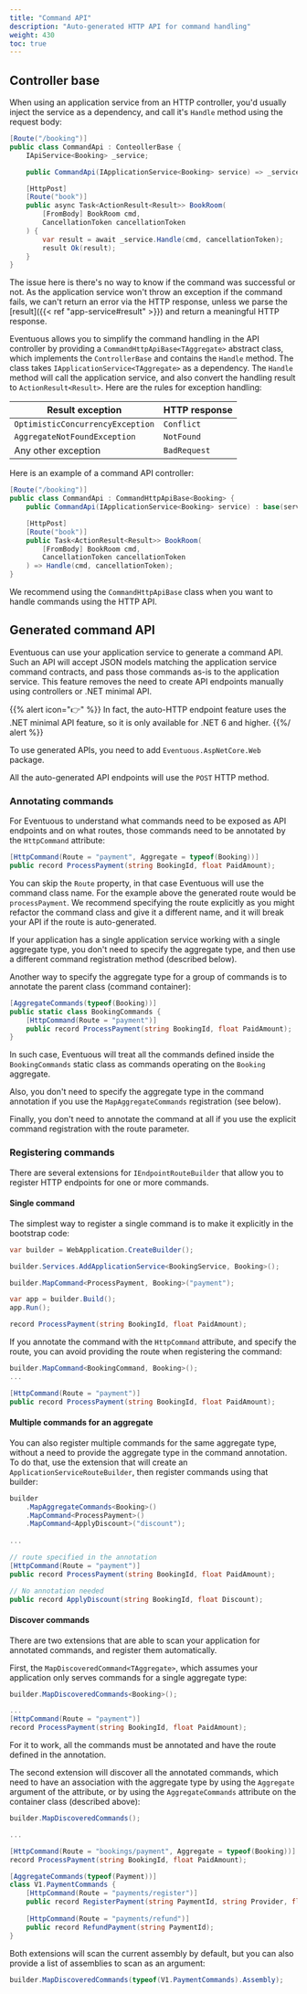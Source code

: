 ```yaml
---
title: "Command API"
description: "Auto-generated HTTP API for command handling"
weight: 430
toc: true
---
```


## Controller base

When using an application service from an HTTP controller, you'd usually inject the service as a dependency, and call it's `Handle` method using the request body:

```csharp
[Route("/booking")]
public class CommandApi : ConteollerBase {
    IApiService<Booking> _service;

    public CommandApi(IApplicationService<Booking> service) => _service = service;

    [HttpPost]
    [Route("book")]
    public async Task<ActionResult<Result>> BookRoom(
        [FromBody] BookRoom cmd, 
        CancellationToken cancellationToken
    ) {
        var result = await _service.Handle(cmd, cancellationToken);
        result Ok(result);
    }
}
```

The issue here is there's no way to know if the command was successful or not. As the application service won't throw an exception if the command fails, we can't return an error via the HTTP response, unless we parse the [result]({{< ref "app-service#result" >}}) and return a meaningful HTTP response.

Eventuous allows you to simplify the command handling in the API controller by providing a `CommandHttpApiBase<TAggregate>` abstract class, which implements the `ControllerBase` and contains the `Handle` method. The class takes `IApplicationService<TAggregate>` as a dependency. The `Handle` method will call the application service, and also convert the handling result to `ActionResult<Result>`. Here are the rules for exception handling:

| Result exception                 | HTTP response |
|----------------------------------|---------------|
| `OptimisticConcurrencyException` | `Conflict`    |
| `AggregateNotFoundException`     | `NotFound`    |
| Any other exception              | `BadRequest`  |

Here is an example of a command API controller:

```csharp
[Route("/booking")]
public class CommandApi : CommandHttpApiBase<Booking> {
    public CommandApi(IApplicationService<Booking> service) : base(service) { }

    [HttpPost]
    [Route("book")]
    public Task<ActionResult<Result>> BookRoom(
        [FromBody] BookRoom cmd, 
        CancellationToken cancellationToken
    ) => Handle(cmd, cancellationToken);
}
```

We recommend using the `CommandHttpApiBase` class when you want to handle commands using the HTTP API.

## Generated command API

Eventuous can use your application service to generate a command API. Such an API will accept JSON models matching the application service command contracts, and pass those commands as-is to the application service. This feature removes the need to create API endpoints manually using controllers or .NET minimal API. 

{{% alert icon="👉" %}}
In fact, the auto-HTTP endpoint feature uses the .NET minimal API feature, so it is only available for .NET 6 and higher.
{{%/ alert %}}

To use generated APIs, you need to add `Eventuous.AspNetCore.Web` package.

All the auto-generated API endpoints will use the `POST` HTTP method.

### Annotating commands

For Eventuous to understand what commands need to be exposed as API endpoints and on what routes, those commands need to be annotated by the `HttpCommand` attribute:

```csharp
[HttpCommand(Route = "payment", Aggregate = typeof(Booking))]
public record ProcessPayment(string BookingId, float PaidAmount);
```

You can skip the `Route` property, in that case Eventuous will use the command class name. For the example above the generated route would be `processPayment`. We recommend specifying the route explicitly as you might refactor the command class and give it a different name, and it will break your API if the route is auto-generated.

If your application has a single application service working with a single aggregate type, you don't need to specify the aggregate type, and then use a different command registration method (described below).

Another way to specify the aggregate type for a group of commands is to annotate the parent class (command container):

```csharp
[AggregateCommands(typeof(Booking))]
public static class BookingCommands {
    [HttpCommand(Route = "payment")]
    public record ProcessPayment(string BookingId, float PaidAmount);
}
```

In such case, Eventuous will treat all the commands defined inside the `BookingCommands` static class as commands operating on the `Booking` aggregate.

Also, you don't need to specify the aggregate type in the command annotation if you use the `MapAggregateCommands` registration (see below).

Finally, you don't need to annotate the command at all if you use the explicit command registration with the route parameter.

### Registering commands

There are several extensions for `IEndpointRouteBuilder` that allow you to register HTTP endpoints for one or more commands.

#### Single command

The simplest way to register a single command is to make it explicitly in the bootstrap code:

```csharp
var builder = WebApplication.CreateBuilder();

builder.Services.AddApplicationService<BookingService, Booking>();

builder.MapCommand<ProcessPayment, Booking>("payment");

var app = builder.Build();
app.Run();

record ProcessPayment(string BookingId, float PaidAmount);
```

If you annotate the command with the `HttpCommand` attribute, and specify the route, you can avoid providing the route when registering the command:

```csharp
builder.MapCommand<BookingCommand, Booking>();
...

[HttpCommand(Route = "payment")]
public record ProcessPayment(string BookingId, float PaidAmount);
```

#### Multiple commands for an aggregate

You can also register multiple commands for the same aggregate type, without a need to provide the aggregate type in the command annotation. To do that, use the extension that will create an `ApplicationServiceRouteBuilder`, then register commands using that builder:

```csharp
builder
    .MapAggregateCommands<Booking>()
    .MapCommand<ProcessPayment>()
    .MapCommand<ApplyDiscount>("discount");
    
...

// route specified in the annotation
[HttpCommand(Route = "payment")] 
public record ProcessPayment(string BookingId, float PaidAmount);

// No annotation needed
public record ApplyDiscount(string BookingId, float Discount);
```

#### Discover commands

There are two extensions that are able to scan your application for annotated commands, and register them automatically.

First, the `MapDiscoveredCommand<TAggregate>`, which assumes your application only serves commands for a single aggregate type:

```csharp
builder.MapDiscoveredCommands<Booking>();

...
[HttpCommand(Route = "payment")] 
record ProcessPayment(string BookingId, float PaidAmount);
```

For it to work, all the commands must be annotated and have the route defined in the annotation.

The second extension will discover all the annotated commands, which need to have an association with the aggregate type by using the `Aggregate` argument of the attribute, or by using the `AggregateCommands` attribute on the container class (described above):

```csharp
builder.MapDiscoveredCommands();

...

[HttpCommand(Route = "bookings/payment", Aggregate = typeof(Booking))] 
record ProcessPayment(string BookingId, float PaidAmount);

[AggregateCommands(typeof(Payment))]
class V1.PaymentCommands {
    [HttpCommand(Route = "payments/register")]
    public record RegisterPayment(string PaymentId, string Provider, float Amount);
    
    [HttpCommand(Route = "payments/refund")]
    public record RefundPayment(string PaymentId);
}
```

Both extensions will scan the current assembly by default, but you can also provide a list of assemblies to scan as an argument:

```csharp
builder.MapDiscoveredCommands(typeof(V1.PaymentCommands).Assembly);
```
